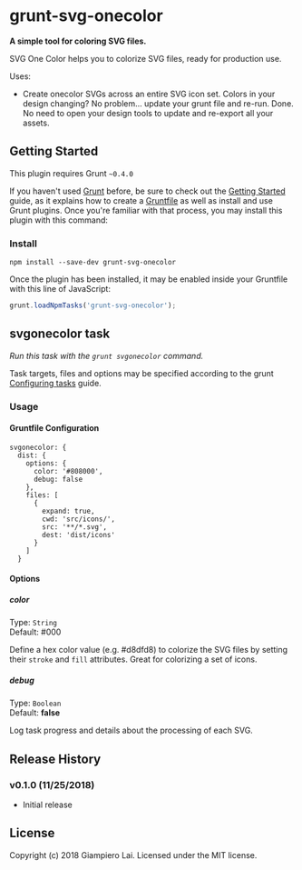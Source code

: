 # grunt-svg-onecolor

**A simple tool for coloring SVG files.**

SVG One Color helps you to colorize SVG files, ready for production use.

Uses:

* Create onecolor SVGs across an entire SVG icon set. Colors in your design changing? No problem... update your grunt file and re-run. Done. No need to open your design tools to update and re-export all your assets.

## Getting Started
This plugin requires Grunt `~0.4.0`

If you haven't used [Grunt](http://gruntjs.com/) before, be sure to check out the [Getting Started](http://gruntjs.com/getting-started) guide, as it explains how to create a [Gruntfile](http://gruntjs.com/sample-gruntfile) as well as install and use Grunt plugins. Once you're familiar with that process, you may install this plugin with this command:

### Install

```shell
npm install --save-dev grunt-svg-onecolor
```

Once the plugin has been installed, it may be enabled inside your Gruntfile with this line of JavaScript:

```js
grunt.loadNpmTasks('grunt-svg-onecolor');
```


## svgonecolor task
_Run this task with the `grunt svgonecolor` command._

Task targets, files and options may be specified according to the grunt [Configuring tasks](http://gruntjs.com/configuring-tasks) guide.

### Usage

#### Gruntfile Configuration

```
svgonecolor: {
  dist: {
    options: {
      color: '#808000',
      debug: false
    },
    files: [
      {
        expand: true,
        cwd: 'src/icons/',
        src: '**/*.svg',
        dest: 'dist/icons'
      }
    ]
  }
```

#### Options

##### color
Type: `String`  
Default: #000

Define a hex color value (e.g. #d8dfd8) to colorize the SVG files by setting their `stroke` and `fill` attributes. Great for colorizing a set of icons.


##### debug
Type: `Boolean`  
Default: **false**

Log task progress and details about the processing of each SVG.


## Release History

### v0.1.0 (11/25/2018)
- Initial release

## License
Copyright (c) 2018 Giampiero Lai. Licensed under the MIT license.
